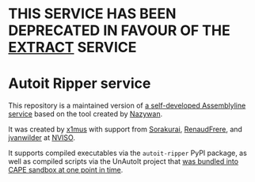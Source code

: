 # THIS SERVICE HAS BEEN DEPRECATED IN FAVOUR OF THE [EXTRACT](https://github.com/CybercentreCanada/assemblyline-service-extract/) SERVICE

# Autoit Ripper service
This repository is a maintained version of [a self-developed Assemblyline service](https://github.com/NVISOsecurity/assemblyline-service-autoit-ripper) based on the tool created by [Nazywan](https://github.com/nazywam/AutoIt-Ripper).

It was created by [x1mus](https://github.com/x1mus) with support from [Sorakurai](https://github.com/Sorakurai), [RenaudFrere](https://github.com/RenaudFrere), and [jvanwilder](https://github.com/jvanwilder) at [NVISO](https://github.com/NVISOsecurity).

It supports compiled executables via the `autoit-ripper` PyPI package, as well as compiled scripts via the UnAutoIt project that [was bundled into CAPE sandbox at one point in time](https://github.com/kevoreilly/CAPEv2/blob/892afc9a9031286d99b70965f1bfd1a9ee009ed8/changelog.md?plain=1#L429).
